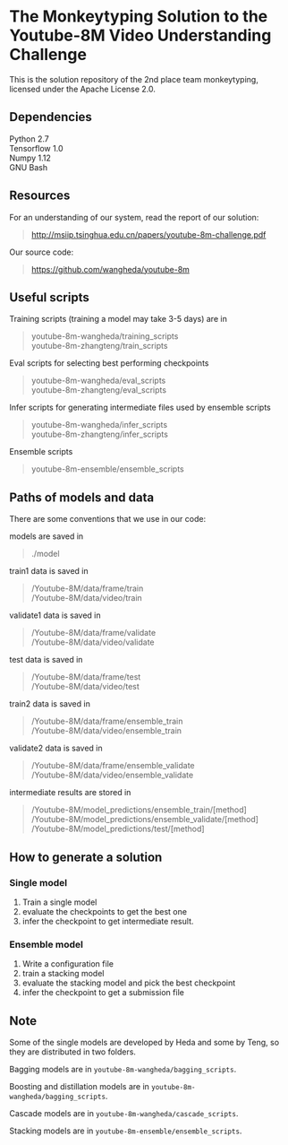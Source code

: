 # The Monkeytyping Solution to the Youtube-8M Video Understanding Challenge

This is the solution repository of the 2nd place team monkeytyping, licensed under the Apache License 2.0.

## Dependencies

Python 2.7  
Tensorflow 1.0  
Numpy 1.12  
GNU Bash  

## Resources

For an understanding of our system, read the report of our solution: 

> http://msiip.tsinghua.edu.cn/papers/youtube-8m-challenge.pdf

Our source code:

> https://github.com/wangheda/youtube-8m

## Useful scripts

Training scripts (training a model may take 3-5 days) are in 

> youtube-8m-wangheda/training_scripts  
> youtube-8m-zhangteng/train_scripts  

Eval scripts for selecting best performing checkpoints

> youtube-8m-wangheda/eval_scripts  
> youtube-8m-zhangteng/eval_scripts  

Infer scripts for generating intermediate files used by ensemble scripts

> youtube-8m-wangheda/infer_scripts  
> youtube-8m-zhangteng/infer_scripts  

Ensemble scripts

> youtube-8m-ensemble/ensemble_scripts

## Paths of models and data

There are some conventions that we use in our code:

models are saved in 

> ./model

train1 data is saved in 

> /Youtube-8M/data/frame/train  
> /Youtube-8M/data/video/train  

validate1 data is saved in 

> /Youtube-8M/data/frame/validate  
> /Youtube-8M/data/video/validate  

test data is saved in 

> /Youtube-8M/data/frame/test  
> /Youtube-8M/data/video/test  

train2 data is saved in 

> /Youtube-8M/data/frame/ensemble_train  
> /Youtube-8M/data/video/ensemble_train  

validate2 data is saved in 

> /Youtube-8M/data/frame/ensemble_validate  
> /Youtube-8M/data/video/ensemble_validate  

intermediate results are stored in 

> /Youtube-8M/model_predictions/ensemble_train/[method]  
> /Youtube-8M/model_predictions/ensemble_validate/[method]  
> /Youtube-8M/model_predictions/test/[method]  

## How to generate a solution

### Single model

1. Train a single model
2. evaluate the checkpoints to get the best one
3. infer the checkpoint to get intermediate result.

### Ensemble model

1. Write a configuration file 
2. train a stacking model 
3. evaluate the stacking model and pick the best checkpoint 
4. infer the checkpoint to get a submission file 

## Note

Some of the single models are developed by Heda and some by Teng, so they are distributed in two folders. 

Bagging models are in `youtube-8m-wangheda/bagging_scripts`.

Boosting and distillation models are in `youtube-8m-wangheda/bagging_scripts`.

Cascade models are in `youtube-8m-wangheda/cascade_scripts`.

Stacking models are in `youtube-8m-ensemble/ensemble_scripts`.
